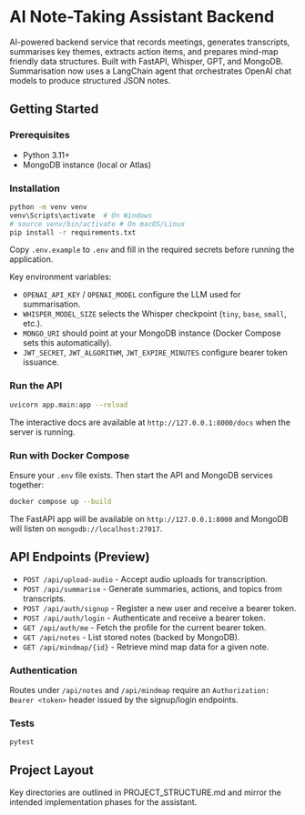 ﻿# AI Note-Taking Assistant Backend

AI-powered backend service that records meetings, generates transcripts, summarises key themes, extracts action items, and prepares mind-map friendly data structures. Built with FastAPI, Whisper, GPT, and MongoDB.
Summarisation now uses a LangChain agent that orchestrates OpenAI chat models to produce structured JSON notes.

## Getting Started

### Prerequisites
- Python 3.11+
- MongoDB instance (local or Atlas)

### Installation

```bash
python -m venv venv
venv\Scripts\activate  # On Windows
# source venv/bin/activate # On macOS/Linux
pip install -r requirements.txt
```

Copy `.env.example` to `.env` and fill in the required secrets before running the application.

Key environment variables:
- `OPENAI_API_KEY` / `OPENAI_MODEL` configure the LLM used for summarisation.
- `WHISPER_MODEL_SIZE` selects the Whisper checkpoint (`tiny`, `base`, `small`, etc.).
- `MONGO_URI` should point at your MongoDB instance (Docker Compose sets this automatically).
- `JWT_SECRET`, `JWT_ALGORITHM`, `JWT_EXPIRE_MINUTES` configure bearer token issuance.

### Run the API

```bash
uvicorn app.main:app --reload
```

The interactive docs are available at `http://127.0.0.1:8000/docs` when the server is running.

### Run with Docker Compose

Ensure your `.env` file exists. Then start the API and MongoDB services together:

```bash
docker compose up --build
```

The FastAPI app will be available on `http://127.0.0.1:8000` and MongoDB will listen on `mongodb://localhost:27017`.

## API Endpoints (Preview)
- `POST /api/upload-audio` - Accept audio uploads for transcription.
- `POST /api/summarise` - Generate summaries, actions, and topics from transcripts.
- `POST /api/auth/signup` - Register a new user and receive a bearer token.
- `POST /api/auth/login` - Authenticate and receive a bearer token.
- `GET /api/auth/me` - Fetch the profile for the current bearer token.
- `GET /api/notes` - List stored notes (backed by MongoDB).
- `GET /api/mindmap/{id}` - Retrieve mind map data for a given note.

### Authentication

Routes under `/api/notes` and `/api/mindmap` require an `Authorization: Bearer <token>` header issued by the signup/login endpoints.

### Tests

```bash
pytest
```

## Project Layout

Key directories are outlined in PROJECT_STRUCTURE.md and mirror the intended implementation phases for the assistant.
